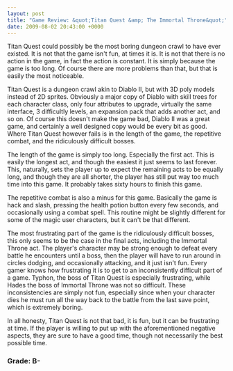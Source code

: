 ```yaml
---
layout: post
title: "Game Review: &quot;Titan Quest &amp; The Immortal Throne&quot;"
date: 2009-08-02 20:43:00 +0000
---
```

Titan Quest could possibly be the most boring dungeon crawl to have ever existed. It is not that the game isn't fun, at times it is. It is not that there is no action in the game, in fact the action is constant. It is simply because the game is too long. Of course there are more problems than that, but that is easily the most noticeable.

Titan Quest is a dungeon crawl akin to Diablo II, but with 3D poly models instead of 2D sprites. Obviously a major copy of Diablo with skill trees for each character class, only four attributes to upgrade, virtually the same interface, 3 difficultly levels, an expansion pack that adds another act, and so on. Of course this doesn't make the game bad, Diablo II was a great game, and certainly a well designed copy would be every bit as good. Where Titan Quest however fails is in the length of the game, the repetitive combat, and the ridiculously difficult bosses.

The length of the game is simply too long. Especially the first act. This is easily the longest act, and though the easiest it just seems to last forever. This, naturally, sets the player up to expect the remaining acts to be equally long, and though they are all shorter, the player has still put way too much time into this game. It probably takes sixty hours to finish this game.

The repetitive combat is also a minus for this game. Basically the game is hack and slash, pressing the health potion button every few seconds, and occasionally using a combat spell. This routine might be slightly different for some of the magic user characters, but it can't be that different.

The most frustrating part of the game is the ridiculously difficult bosses, this only seems to be the case in the final acts, including the Immortal Throne act. The player's character may be strong enough to defeat every battle he encounters until a boss, then the player will have to run around in circles dodging, and occasionally attacking, and it just isn't fun. Every gamer knows how frustrating it is to get to an inconsistently difficult part of a game. Typhon, the boss of Titan Quest is especially frustrating, while Hades the boss of Immortal Throne was not so difficult. These inconsistencies are simply not fun, especially since when your character dies he must run all the way back to the battle from the last save point, which is extremely boring.

In all honesty, Titan Quest is not that bad, it is fun, but it can be frustrating at time. If the player is willing to put up with the aforementioned negative aspects, they are sure to have a good time, though not necessarily the best possible time.
<h3>Grade: B-</h3>
